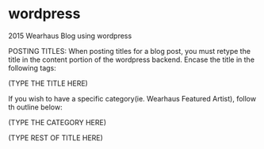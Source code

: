 # wordpress

2015 Wearhaus Blog using wordpress

POSTING TITLES:
When posting titles for a blog post, you must retype the title in the content portion of the wordpress backend.
Encase the title in the following tags:

<div class="post_title">
	(TYPE THE TITLE HERE)
</div>

If you wish to have a specific category(ie. Wearhaus Featured Artist), follow th outline below:

<div class="post_title">
	<p id="wfa">
		(TYPE THE CATEGORY HERE)
	</p>
	(TYPE REST OF TITLE HERE)
</div>
